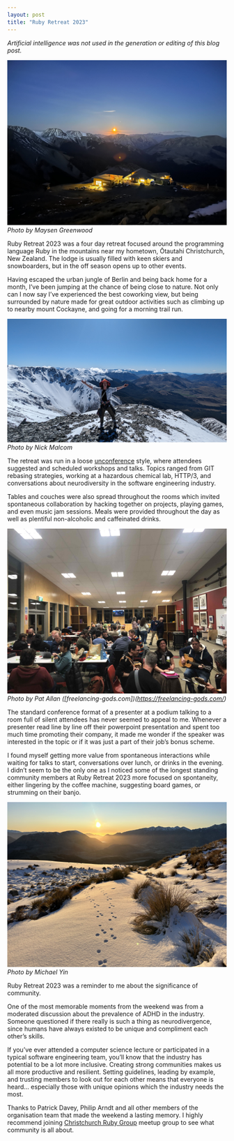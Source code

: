 ```yaml
---
layout: post
title: "Ruby Retreat 2023"
---
```


*Artificial intelligence was not used in the generation or editing of this blog post.*

![Ruby Retreat Venue](/assets/ruby-retreat-venue.jpg)
*Photo by Maysen Greenwood*

Ruby Retreat 2023 was a four day retreat focused around the programming language Ruby in the mountains near my hometown, Ōtautahi Christchurch, New Zealand. The lodge is usually filled with keen skiers and snowboarders, but in the off season opens up to other events.

Having escaped the urban jungle of Berlin and being back home for a month, I’ve been jumping at the chance of being close to nature. Not only can I now say I’ve experienced the best coworking view, but being surrounded by nature made for great outdoor activities such as climbing up to nearby mount Cockayne, and going for a morning trail run.


![Ruby Retreat Mountain](/assets/ruby-retreat-mountain.jpg)
*Photo by Nick Malcom*

The retreat was run in a loose [unconference](https://en.wikipedia.org/wiki/Unconference) style, where attendees suggested and scheduled workshops and talks. Topics ranged from GIT rebasing strategies, working at a hazardous chemical lab, HTTP/3, and conversations about neurodiversity in the software engineering industry.

Tables and couches were also spread throughout the rooms which invited spontaneous collaboration by hacking together on projects, playing games, and even music jam sessions. Meals were provided throughout the day as well as plentiful non-alcoholic and caffeinated drinks.


![Ruby Retreat Group](/assets/ruby-retreat-group.jpg)
*Photo by Pat Allan ([freelancing-gods.com])(https://freelancing-gods.com/)*

The standard conference format of a presenter at a podium talking to a room full of silent attendees has never seemed to appeal to me. Whenever a presenter read line by line off their powerpoint presentation and spent too much time promoting their company, it made me wonder if the speaker was interested in the topic or if it was just a part of their job’s bonus scheme.

I found myself getting more value from spontaneous interactions while waiting for talks to start, conversations over lunch, or drinks in the evening. I didn’t seem to be the only one as I noticed some of the longest standing community members at Ruby Retreat 2023 more focused on spontaneity, either lingering by the coffee machine, suggesting board games, or strumming on their banjo.

![Ruby Retreat Paws](/assets/ruby-retreat-paws.jpg)
*Photo by Michael Yin*

Ruby Retreat 2023 was a reminder to me about the significance of community. 

One of the most memorable moments from the weekend was from a moderated discussion about the prevalence of ADHD in the industry. Someone questioned if there really is such a thing as neurodivergence, since humans have always existed to be unique and compliment each other’s skills.

If you’ve ever attended a computer science lecture or participated in a typical software engineering team, you’ll know that the industry has potential to be a lot more inclusive. Creating strong communities makes us all more productive and resilient. Setting guidelines, leading by example, and trusting members to look out for each other means that everyone is heard... especially those with unique opinions which the industry needs the most.

Thanks to Patrick Davey, Philip Arndt and all other members of the organisation team that made the weekend a lasting memory. I highly recommend joining [Christchurch Ruby Group](https://www.meetup.com/christchurch-ruby-group/) meetup group to see what community is all about.



